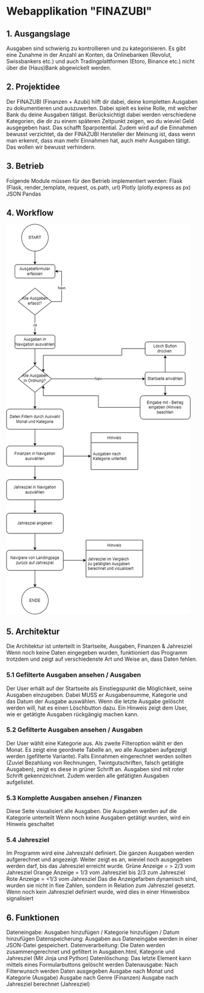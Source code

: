 <h1>Webapplikation "FINAZUBI"</h1>
<h2>1. Ausgangslage</h2>
Ausgaben sind schwierig zu kontrollieren und zu kategorisieren. Es gibt eine Zunahme in der Anzahl an Konten, da 
Onlinebanken (Revolut, Swissbankers etc.) und auch Tradingplattformen (Etoro, Binance etc.) nicht über die (Haus)Bank abgewickelt werden. 


<h2>2. Projektidee </h2>
Der FINAZUBI (Finanzen + Azubi) hilft dir dabei, deine kompletten Ausgaben zu dokumentieren und auszuwerten. 
Dabei spielt es keine Rolle, mit welcher Bank du deine Ausgaben tätigst. Berücksichtigt dabei werden verschiedene
Kategorien, die dir zu einem späteren Zeitpunkt zeigen, wo du wieviel Geld ausgegeben hast. Das schafft Sparpotential.
Zudem wird auf die Einnahmen bewusst verzichtet, da der FINAZUBI Hersteller der Meinung ist, dass wenn man erkennt,
dass man mehr Einnahmen hat, auch mehr Ausgaben tätigt. Das wollen wir bewusst verhindern.


<h2>3. Betrieb</h2>
Folgende Module müssen für den Betrieb implementiert werden:
Flask (Flask, render_template, request, os.path, url)
Plotly (plotly.express as px)
JSON
Pandas


<h2>4. Workflow</h2>

![](templates/Flowchart_FINAZUBI.png)

<h2>5. Architektur</h2>
Die Architektur ist unterteilt in Startseite, Ausgaben, Finanzen & Jahresziel
Wenn noch keine Daten eingegeben wurden, funktioniert das Programm trotzdem 
und zeigt auf verschiedenste Art und Weise an, dass Daten fehlen.

<h3>5.1 Gefilterte Ausgaben ansehen / Ausgaben </h3>
Der User erhält auf der Startseite als Einstiegspunkt die Möglichkeit, seine Ausgaben einzugeben.
Dabei MUSS er Ausgabensumme, Kategorie und das Datum der Ausgabe auswählen.
Wenn die letzte Ausgabe gelöscht werden will, hat es einen Löschbutton dazu.
Ein Hinweis zeigt dem User, wie er getätigte Ausgaben rückgängig machen kann.


<h3>5.2 Gefilterte Ausgaben ansehen / Ausgaben </h3>
Der User wählt eine Kategorie aus. Als zweite Filteroption wählt er den Monat.
Es zeigt eine geordnete Tabelle an, wo alle Ausgaben aufgezeigt werden (gefilterte Variante).
Falls Einnahmen eingerechnet werden sollten (Zuviel Bezahlung von Rechnungen, Twintgutschriften, falsch getätigte Ausgaben), 
zeigt es diese in grüner Schrift an. Ausgaben sind mit roter Schrift gekennzeichnet.
Zudem werden alle getätigten Ausgaben aufgelistet.


<h3>5.3 Komplette Ausgaben ansehen / Finanzen </h3>
Diese Seite visualisiert alle Ausgaben. Die Ausgaben werden auf die Kategorie unterteilt
Wenn noch keine Ausgaben getätigt wurden, wird ein Hinweis geschaltet 


<h3>5.4 Jahresziel</h3>
Im Programm wird eine Jahreszahl definiert. Die ganzen Ausgaben werden aufgerechnet und angezeigt. 
Weiter zeigt es an, wieviel noch ausgegeben werden darf, bis das Jahresziel erreicht wurde.
Grüne Anzeige =  > 2/3 vom Jahresziel
Orange Anzeige = 1/3 vom Jahresziel bis 2/3 zum Jahresziel
Rote Anzeige = <1/3 vom Jahresziel
Das die Anzeigefarben dynamisch sind, wurden sie nicht in fixe Zahlen, sondern in Relation zum Jahresziel gesetzt.
Wenn noch kein Jahresziel definiert wurde, wird dies in einer Hinweisbox signalisiert


<h2>6. Funktionen</h2>
Dateneingabe: Ausgaben hinzufügen / Kategorie hinzufügen / Datum hinzufügen
Datenspeicherung: Ausgaben aus Dateneingabe werden in einer JSON-Datei gespeichert.
Datenverarbeitung: Die Daten werden zusammengerechnet und gefiltert in Ausgaben.html, Kategorie und Jahresziel (Mit Jinja und Python)
Datenlöschung: Das letzte Element kann mittels eines Formularbuttons gelöscht werden
Datenausgabe: Nach Filterwunsch werden Daten ausgegeben
    Ausgabe nach Monat und Kategorie (Ausgabe)
    Ausgabe nach Genre (Finanzen)
    Ausgabe nach Jahresziel berechnet (Jahresziel)
